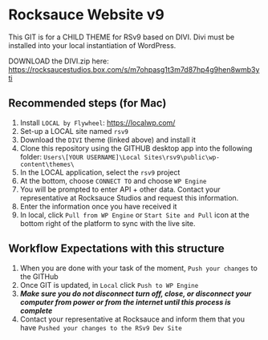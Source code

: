 # Rocksauce Website v9

This GIT is for a CHILD THEME for RSv9 based on DIVI. Divi must be installed into your local instantiation of WordPress. 

DOWNLOAD the DIVI.zip here: https://rocksaucestudios.box.com/s/m7ohpasg1t3m7d87hp4g9hen8wmb3yti

## Recommended steps (for Mac) ##

1. Install `LOCAL by Flywheel`: https://localwp.com/
2. Set-up a LOCAL site named `rsv9`
3. Download the `DIVI` theme (linked above) and install it
4. Clone this repository using the GITHUB desktop app into the following folder: `Users\[YOUR USERNAME]\Local Sites\rsv9\public\wp-content\themes\`
5. In the LOCAL application, select the `rsv9` project
6. At the bottom, choose `CONNECT TO` and choose `WP Engine`
7. You will be prompted to enter API + other data. Contact your representative at Rocksauce Studios and request this information. 
8. Enter the information once you have received it
9. In local, click `Pull from WP Engine` or `Start Site and Pull` icon at the bottom right of the platform to sync with the live site.


## Workflow Expectations with this structure ##

1. When you are done with your task of the moment, `Push your changes` to the GITHub
2. Once GIT is updated, in `Local` click `Push to WP Engine`
3. ***Make sure you do not disconnect turn off, close, or disconnect your computer from power or from the internet until this process is complete***
4. Contact your representative at Rocksauce and inform them that you have `Pushed your changes to the RSv9 Dev Site`
